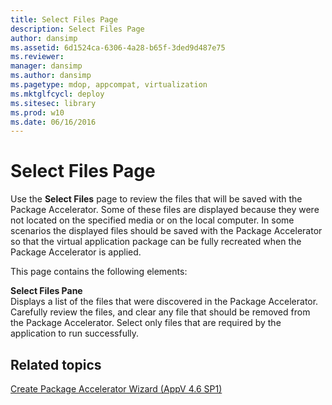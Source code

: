 ```yaml
---
title: Select Files Page
description: Select Files Page
author: dansimp
ms.assetid: 6d1524ca-6306-4a28-b65f-3ded9d487e75
ms.reviewer: 
manager: dansimp
ms.author: dansimp
ms.pagetype: mdop, appcompat, virtualization
ms.mktglfcycl: deploy
ms.sitesec: library
ms.prod: w10
ms.date: 06/16/2016
---
```



# Select Files Page


Use the **Select Files** page to review the files that will be saved with the Package Accelerator. Some of these files are displayed because they were not located on the specified media or on the local computer. In some scenarios the displayed files should be saved with the Package Accelerator so that the virtual application package can be fully recreated when the Package Accelerator is applied.

This page contains the following elements:

<a href="" id="select-files-pane"></a>**Select Files Pane**  
Displays a list of the files that were discovered in the Package Accelerator. Carefully review the files, and clear any file that should be removed from the Package Accelerator. Select only files that are required by the application to run successfully.

## Related topics


[Create Package Accelerator Wizard (AppV 4.6 SP1)](create-package-accelerator-wizard--appv-46-sp1-.md)

 

 






